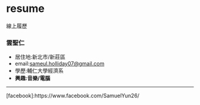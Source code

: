 # resume
線上履歷
### 雲聖仁
- 居住地:新北市/新莊區
- email:sameul.holliday07@gmail.com
- 學歷:輔仁大學經濟系
- **興趣:音樂/電腦**   
<hr>
[facebook]:https://www.facebook.com/SamuelYun26/
